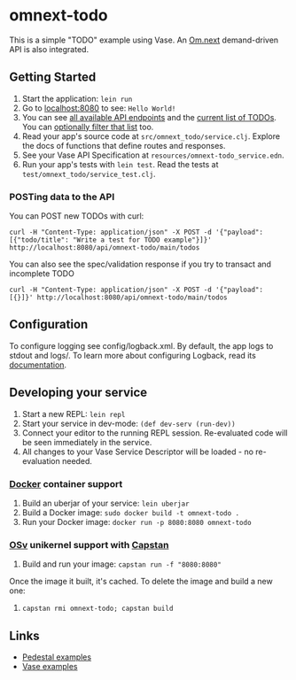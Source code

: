 # omnext-todo

This is a simple "TODO" example using Vase.
An [Om.next](https://github.com/omcljs/om/wiki/Documentation-(om.next)) demand-driven API is also integrated.


## Getting Started

1. Start the application: `lein run`
2. Go to [localhost:8080](http://localhost:8080/) to see: `Hello World!`
3. You can see [all available API endpoints](http://localhost:8080/api)
   and the [current list of TODOs](http://localhost:8080/api/omnext-todo/main/todos).
   You can [optionally filter that list](http://localhost:8080/api/omnext-todo/main/todos?selector=[:todo/title]) too.
3. Read your app's source code at `src/omnext_todo/service.clj`. Explore the docs of functions
   that define routes and responses.
4. See your Vase API Specification at `resources/omnext-todo_service.edn`.
5. Run your app's tests with `lein test`. Read the tests at `test/omnext_todo/service_test.clj`.

### POSTing data to the API

You can POST new TODOs with curl:

`curl -H "Content-Type: application/json" -X POST -d '{"payload": [{"todo/title": "Write a test for TODO example"}]}' http://localhost:8080/api/omnext-todo/main/todos`

You can also see the spec/validation response if you try to transact and incomplete TODO

`curl -H "Content-Type: application/json" -X POST -d '{"payload": [{}]}' http://localhost:8080/api/omnext-todo/main/todos`


## Configuration

To configure logging see config/logback.xml. By default, the app logs to stdout and logs/.
To learn more about configuring Logback, read its [documentation](http://logback.qos.ch/documentation.html).


## Developing your service

1. Start a new REPL: `lein repl`
2. Start your service in dev-mode: `(def dev-serv (run-dev))`
3. Connect your editor to the running REPL session.
   Re-evaluated code will be seen immediately in the service.
4. All changes to your Vase Service Descriptor will be loaded - no re-evaluation
   needed.

### [Docker](https://www.docker.com/) container support

1. Build an uberjar of your service: `lein uberjar`
2. Build a Docker image: `sudo docker build -t omnext-todo .`
3. Run your Docker image: `docker run -p 8080:8080 omnext-todo`

### [OSv](http://osv.io/) unikernel support with [Capstan](http://osv.io/capstan/)

1. Build and run your image: `capstan run -f "8080:8080"`

Once the image it built, it's cached.  To delete the image and build a new one:

1. `capstan rmi omnext-todo; capstan build`


## Links

 * [Pedestal examples](https://github.com/pedestal/samples)
 * [Vase examples](https://github.com/cognitect-labs/vase/tree/master/samples)


